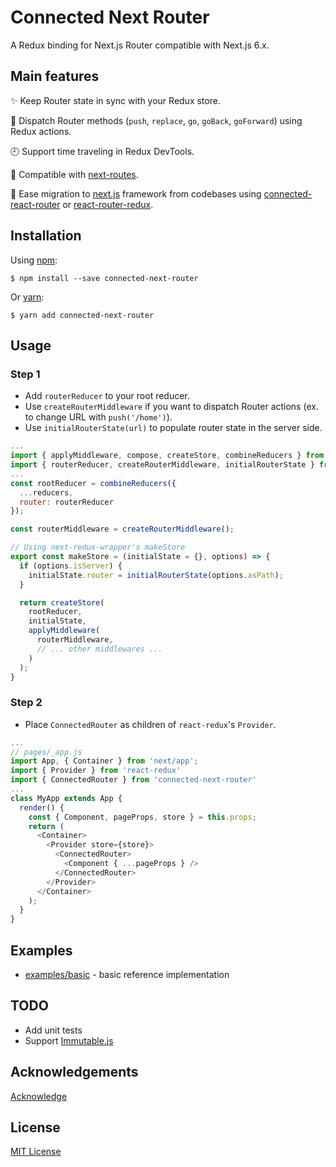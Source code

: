 # Connected Next Router

A Redux binding for Next.js Router compatible with Next.js 6.x.

## Main features

:sparkles: Keep Router state in sync with your Redux store.

:tada: Dispatch Router methods (`push`, `replace`, `go`, `goBack`, `goForward`) using Redux actions.

:clock9: Support time traveling in Redux DevTools.

:gift: Compatible with [next-routes](https://github.com/fridays/next-routes).

:gem: Ease migration to [next.js](https://github.com/zeit/next.js) framework from codebases using [connected-react-router](https://github.com/supasate/connected-react-router) or [react-router-redux](https://github.com/ReactTraining/react-router/tree/master/packages/react-router-redux).

## Installation

Using [npm](https://www.npmjs.com/):

    $ npm install --save connected-next-router

Or [yarn](https://yarnpkg.com/):

    $ yarn add connected-next-router

## Usage

### Step 1

- Add `routerReducer` to your root reducer.
- Use `createRouterMiddleware` if you want to dispatch Router actions (ex. to change URL with `push('/home')`).
- Use `initialRouterState(url)` to populate router state in the server side.


```js
...
import { applyMiddleware, compose, createStore, combineReducers } from 'redux'
import { routerReducer, createRouterMiddleware, initialRouterState } from 'connected-next-router'
...
const rootReducer = combineReducers({
  ...reducers,
  router: routerReducer
});

const routerMiddleware = createRouterMiddleware();

// Using next-redux-wrapper's makeStore
export const makeStore = (initialState = {}, options) => {
  if (options.isServer) {
    initialState.router = initialRouterState(options.asPath);
  }

  return createStore(
    rootReducer,
    initialState,
    applyMiddleware(
      routerMiddleware,
      // ... other middlewares ...
    )
  );
}
```

### Step 2

- Place `ConnectedRouter` as children of `react-redux`'s `Provider`.

```js
...
// pages/_app.js
import App, { Container } from 'next/app';
import { Provider } from 'react-redux'
import { ConnectedRouter } from 'connected-next-router'
...
class MyApp extends App {
  render() {
    const { Component, pageProps, store } = this.props;
    return (
      <Container>
        <Provider store={store}>
          <ConnectedRouter>
            <Component { ...pageProps } />
          </ConnectedRouter>
        </Provider>
      </Container>
    );
  }
}
```

## Examples

- [examples/basic](/examples/basic) - basic reference implementation

## TODO

- Add unit tests
- Support [Immutable.js](https://facebook.github.io/immutable-js/)

## Acknowledgements

[Acknowledge](/ACKNOWLEDGE.md)

## License

[MIT License](/LICENSE)
